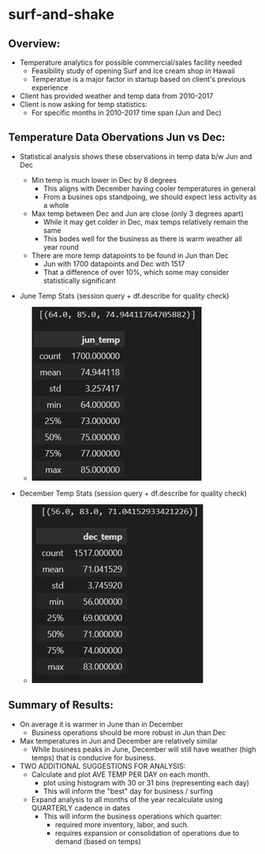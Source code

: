 # surf-and-shake

## Overview:

* Temperature analytics for possible commercial/sales facility needed
    * Feasibility study of opening Surf and Ice cream shop in Hawaii
    * Temperatue is a major factor in startup based on client's previous experience
* Client has provided weather and temp data from 2010-2017
* Client is now asking for temp statistics:
    * For specific months in 2010-2017 time span (Jun and Dec)

## Temperature Data Obervations Jun vs Dec:
* Statistical analysis shows these observations in temp data b/w Jun and Dec
    * Min temp is much lower in Dec by 8 degrees
        * This aligns with December having cooler temperatures in general
        * From a busines ops standpoing, we should expect less activity as a whole
    * Max temp between Dec and Jun are close (only 3 degrees apart)
        * While it may get colder in Dec, max temps relatively remain the same
        * This bodes well for the business as there is warm weather all year round
    * There are more temp datapoints to be found in Jun than Dec
        * Jun with 1700 datapoints and Dec with 1517
        * That a difference of over 10%, which some may consider statistically significant

* June Temp Stats (session query + df.describe for quality check)
    * ![Jun_Weather_Stats](https://github.com/nabilram/surf-and-shake/blob/main/resources/june_temps.PNG)

* December Temp Stats (session query + df.describe for quality check)
    * ![Dec_Weather_Stats](https://github.com/nabilram/surf-and-shake/blob/main/resources/dec_temps.PNG)
        
## Summary of Results:
* On average it is warmer in June than in December
    * Business operations should be more robust in Jun than Dec
* Max temperatures in Jun and December are relatively similar
    * While business peaks in June, December will still have weather (high temps) that is conducive for business.
* TWO ADDITIONAL SUGGESTIONS FOR ANALYSIS:
    * Calculate and plot AVE TEMP PER DAY on each month. 
        * plot using histogram with 30 or 31 bins (representing each day)
        * This will inform the "best" day for business / surfing
    * Expand analysis to all months of the year recalculate using QUARTERLY cadence in dates
        * This will inform the business operations which quarter:
            * required more inventory, labor, and such. 
            * requires expansion or consolidation of operations due to demand (based on temps)